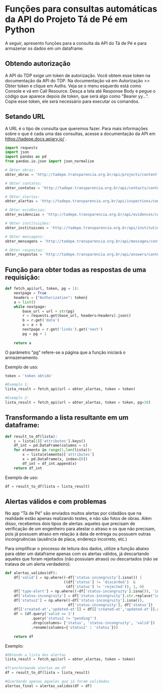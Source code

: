 
# Funções para consultas automáticas da API do Projeto Tá de Pé em Python

A seguir, apresento funções para a consulta da API do Tá de Pé e para armazenar os dados em um dataframe.

## Obtendo autorização

A API do TDP exige um token de autorização. Você obtem esse token na documentação da API do TDP. Na documentação vá em Autorização >> Obter token e clique em Auths. Veja se o menu esquerdo está como Console e vá em Call Resource. Desça a tela até Response Body e pegue o código que aparece depois de token, que será algo como "Bearer yy...". Copie esse token, ele será necessário para executar os comandos.

## Setando URL

A URL é o tipo de consulta que queremos fazer. Para mais informações sobre o que é cada uma das consultas, acesse a documentação da API em https://tadepe.docs.apiary.io/ .


```python
import requests
import json
import pandas as pd
from pandas.io.json import json_normalize
```


```python
# Obter obras:
obter_obras = 'http://tadepe.transparencia.org.br/api/projects/content?page='

# Obter contatos:
obter_contatos = 'http://tadepe.transparencia.org.br/api/contacts/content?page='

# Obter alertas:
obter_alertas = 'http://tadepe.transparencia.org.br/api/inspections/content?page='

# Obter evidências:
obter_evidencias = 'http://tadepe.transparencia.org.br/api/evidences/content?page='

# Obter instituições:
obter_instituicoes = 'http://tadepe.transparencia.org.br/api/institutions/content?page='

# Obter mensagens:
obter_mensagens = 'http://tadepe.transparencia.org.br/api/messages/content?page='

# Obter respostas:
obter_respostas = 'http://tadepe.transparencia.org.br/api/answers/content?page='
```

## Função para obter todas as respostas de uma requisição:


```python
def fetch_api(url, token, pg = 1):
    nextpage = True
    headers = {"Authorization": token}
    a = list()
    while nextpage:
        base_url = url + str(pg)
        r = requests.get(base_url, headers=headers).json()
        b = r.get('data')
        a = a + b
        nextpage = r.get('links').get('next')
        pg = pg + 1
    
    return a
```
O parâmetro "pg" refere-se a página que a função iniciará o armazenamento. 

Exemplo de uso:


```python
token = 'token obtido'

#Exemplo 1:
lista_result = fetch_api(url = obter_alertas, token = token)

#Exemplo 2:
lista_result = fetch_api(url = obter_alertas, token = token, pg=30)
```

## Transformando a lista resultante em um dataframe:


```python
def result_to_df(lista):
    c = lista[1]['attributes'].keys()
    df_int = pd.DataFrame(columns = c)
    for elemento in range(1,len(lista)):
        x = lista[elemento]['attributes']
        x = pd.DataFrame(x, index=[0])
        df_int = df_int.append(x)
    return df_int
```

Exemplo de uso:


```python
df = result_to_df(lista = lista_result)
```

## Alertas válidos e com problemas

No app "Tá de Pé" são enviados muitos alertas por cidadãos que na realidade estão apenas realizando testes, e não são fotos de obras. Além disso, recebemos dois tipos de alertas: aqueles que precisam de verificação de um engenheiro para atestar o atraso e os que não precisam, pois já possuem atraso em relação à data de entrega ou possuem outras incongruências (ausência de placa, endereço incorreto, etc.)

Para simplificar o processo de leitura dos dados, utilize a função abaixo para obter um dataframe apenas com os alertas válidos, já descartando aqueles que foram rejeitados (não possuiam atraso) ou descartados (não se tratava de um alerta verdadeiro):

```python
def alertas_validos(df):
    df['valid'] = np.where((~df['status-incongruity'].isna()) |
                           ((df['status'] != 'discarded')  & 
                            (df['status'] != 'rejected')), 1, 0)
    df['type-alert'] = np.where((~df['status-incongruity'].isna()), 'incongruity_based', 'delay_based')
    df['status-incongruity'] = df['status-incongruity'].str.replace("incongruity_", "", regex = False) 
    df['status2'] = np.where((~df['status-incongruity'].isna()), 
                             df['status-incongruity'], df['status'])
    df[['created-at','updated-at']] = df[['created-at','updated-at']].apply(pd.to_datetime, format="%Y-%m-%d %H:%M:%S")
    df = (df.query('valid == 1')
            .query('status2 != "pending"')
            .drop(columns= ['status', 'status-incongruity', 'valid'])
            .rename(columns={'status2' : 'status'}))
    
    return df
```

Exemplo:

```python
#Obtendo a lista dos alertas
lista_result = fetch_api(url = obter_alertas, token = token)

#Transformando alertas em df
df = result_to_df(lista = lista_result)

#Guardando apenas aqueles que já foram validados
alertas_final = alertas_validos(df = df)

```
